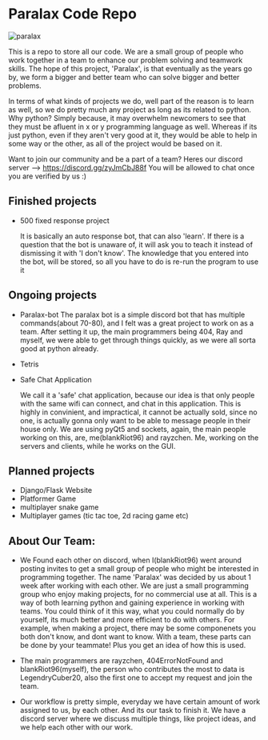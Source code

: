 # Paralax Code Repo
![paralax](https://user-images.githubusercontent.com/77634274/121785181-e8d9ea00-cbd5-11eb-9741-7f5974918ef4.jpeg)

This is a repo to store all our code.
We are a small group of people who work together in a team to enhance our problem solving and teamwork skills. The hope of this project, 'Paralax', is that eventually as the years go by, we form a bigger and better team who can solve bigger and better problems.

In terms of what kinds of projects we do, well part of the reason is to learn as well, so we do pretty much any project as long as its related to python.
Why python? Simply because, it may overwhelm newcomers to see that they must be afluent in x or y programming language as well. Whereas if its just python, even if they aren't very good at it, they would be able to help in some way or the other, as all of the project would be based on it.

Want to join our community and be a part of a team?
Heres our discord server --> https://discord.gg/zyJmCbJ88f
You will be allowed to chat once you are verified by us :)

## Finished projects

- 500 fixed response project

  It is basically an auto response bot, that can also 'learn'. If there is a question that the bot is unaware of, it will ask you to teach it instead of dismissing it with 'I don't know'. The knowledge that you entered into the bot, will be stored, so all you have to do is re-run the program to use it

## Ongoing projects

- Paralax-bot
The paralax bot is a simple discord bot that has multiple commands(about 70-80), and I felt was a great project to work on as a team. After setting it up, the main programmers being 404, Ray and myself, we were able to get through things quickly, as we were all sorta good at python already.

- Tetris

- Safe Chat Application

  We call it a 'safe' chat application, because our idea is that only people with the same wifi can connect, and chat in this application. This is highly in convinient, and impractical, it cannot be actually sold, since no one, is actually gonna only want to be able to message people in their house only. We are using pyQt5 and sockets, again, the main people working on this, are, me(blankRiot96) and rayzchen. Me, working on the servers and clients, while he works on the GUI.

## Planned projects

- Django/Flask Website
- Platformer Game
- multiplayer snake game
- Multiplayer games (tic tac toe, 2d racing game etc)

## About Our Team:

- We Found each other on discord, when I(blankRiot96) went around posting invites to get a small group of people who might be interested in programming together. The name 'Paralax' was decided by us about 1 week after working with each other. We are just a small programming group who enjoy making projects, for no commercial use at all. This is a way of both learning python and gaining experience in working with teams. You could think of it this way, what you could normally do by yourself, its much better and more efficient to do with others. For example, when making a project, there may be some componenets you both don't know, and dont want to know. With a team, these parts can be done by your teammate! Plus you get an idea of how this is used. 

- The main programmers are rayzchen, 404ErrorNotFound and blankRiot96(myself), the person who contributes the most to data is LegendryCuber20, also the first one to accept my request and join the team. 

- Our workflow is pretty simple, everyday we have certain amount of work assigned to us, by each other. And its our task to finish it. We have a discord server where we discuss multiple things, like project ideas, and we help each other with our work. 

